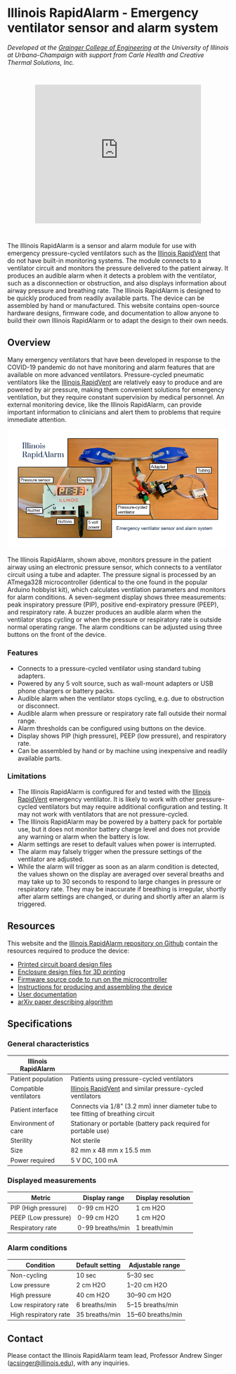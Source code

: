 # Illinois RapidAlarm - Emergency ventilator sensor and alarm system

*Developed at the [Grainger College of Engineering](https://grainger.illinois.edu/) at the University of Illinois at Urbana-Champaign with support from Carle Health and Creative Thermal Solutions, Inc.*

<iframe style="display: block;margin: 3em auto 3em auto; width: 75%;" height="315" src="https://www.youtube.com/embed/8bSyTYTYtEM" frameborder="0" allow="accelerometer; autoplay; encrypted-media; gyroscope; picture-in-picture" allowfullscreen></iframe>

The Illinois RapidAlarm is a sensor and alarm module for use with emergency pressure-cycled ventilators such as the [Illinois RapidVent](https://rapidvent.grainger.illinois.edu/) that do not have built-in monitoring systems. The module connects to a ventilator circuit and monitors the pressure delivered to the patient airway. It produces an audible alarm when it detects a problem with the ventilator, such as a disconnection or obstruction, and also displays information about airway pressure and breathing rate. The Illinois RapidAlarm is designed to be quickly produced from readily available parts. The device can be assembled by hand or manufactured. This website contains open-source hardware designs, firmware code, and documentation to allow anyone to build their own Illinois RapidAlarm or to adapt the design to their own needs. 

## Overview

Many emergency ventilators that have been developed in response to the COVID-19 pandemic do not have monitoring and alarm features that are available on more advanced ventilators. Pressure-cycled pneumatic ventilators like the [Illinois RapidVent](https://rapidvent.grainger.illinois.edu/) are relatively easy to produce and are powered by air pressure, making them convenient solutions for emergency ventilation, but they require constant supervision by medical personnel. An external monitoring device, like the Illinois RapidAlarm, can provide important information to clinicians and alert them to problems that require immediate attention. 

![](pictures/labeled_photos.png)

The Illinois RapidAlarm, shown above, monitors pressure in the patient airway using an electronic pressure sensor, which connects to a ventilator circuit using a tube and adapter. The pressure signal is processed by an ATmega328 microcontroller (identical to the one found in the popular Arduino hobbyist kit), which calculates ventilation parameters and monitors for alarm conditions. A seven-segment display shows three measurements: peak inspiratory pressure (PIP), positive end-expiratory pressure (PEEP), and respiratory rate. A buzzer produces an audible alarm when the ventilator stops cycling or when the pressure or respiratory rate is outside normal operating range. The alarm conditions can be adjusted using three buttons on the front of the device.

### Features
- Connects to a pressure-cycled ventilator using standard tubing adapters.
- Powered by any 5 volt source, such as wall-mount adapters or USB phone chargers or battery packs.
- Audible alarm when the ventilator stops cycling, e.g. due to obstruction or disconnect.
- Audible alarm when pressure or respiratory rate fall outside their normal range.
- Alarm thresholds can be configured using buttons on the device.
- Display shows PIP (high pressure), PEEP (low pressure), and respiratory rate.
- Can be assembled by hand or by machine using inexpensive and readily available parts.


### Limitations
- The Illinois RapidAlarm is configured for and tested with the [Illinois RapidVent](https://rapidvent.grainger.illinois.edu/) emergency ventilator. It is likely to work with other pressure-cycled ventilators but may require additional configuration and testing. It may not work with ventilators that are not pressure-cycled.
- The Illinois RapidAlarm may be powered by a battery pack for portable use, but it does not monitor battery charge level and does not provide any warning or alarm when the battery is low. 
- Alarm settings are reset to default values when power is interrupted.
- The alarm may falsely trigger when the pressure settings of the ventilator are adjusted.
- While the alarm will trigger as soon as an alarm condition is detected, the values shown on the display are averaged over several breaths and may take up to 30 seconds to respond to large changes in pressure or respiratory rate. They may be inaccurate if breathing is irregular, shortly after alarm settings are changed, or during and shortly after an alarm is triggered.

## Resources
This website and the [Illinois RapidAlarm repository on Github](https://github.com/rapidalarm/rapidalarm) contain the resources required to produce the device:

- [Printed circuit board design files](https://github.com/rapidalarm/rapidalarm/tree/master/pcb)
- [Enclosure design files for 3D printing](https://github.com/rapidalarm/rapidalarm/tree/master/cad)
- [Firmware source code to run on the microcontroller](https://github.com/rapidalarm/rapidalarm/tree/master/code)
- [Instructions for producing and assembling the device](hardware.md)
- [User documentation](userguide.md)
- [arXiv paper describing algorithm](https://arxiv.org/abs/2006.03664)

## Specifications

### General characteristics
| Illinois RapidAlarm |     |
| ------------------- | --- |
| Patient population | Patients using pressure-cycled ventilators |
| Compatible ventilators | [Illinois RapidVent](https://rapidvent.grainger.illinois.edu/) and similar pressure-cycled ventilators |
| Patient interface | Connects via 1/8” (3.2 mm) inner diameter tube to tee fitting of breathing circuit |
| Environment of care | Stationary or portable (battery pack required for portable use) |
| Sterility | Not sterile |
| Size | 82 mm x 48 mm x 15.5 mm|
| Power required | 5 V DC, 100 mA |

### Displayed measurements

| Metric | Display range | Display resolution |
| ---- | ---- | ---- |
| PIP (High pressure) | 0-99 cm H2O | 1 cm H2O |
| PEEP (Low pressure) | 0-99 cm H2O | 1 cm H2O |
| Respiratory rate | 0-99 breaths/min | 1 breath/min |

### Alarm conditions

| Condition | Default setting | Adjustable range |
| --------- | --------------- | ---------------- |
| Non-cycling | 10 sec | 5–30 sec |
| Low pressure | 2 cm H2O | 1–20 cm H2O |
| High pressure | 40 cm H2O | 30–90 cm H2O |
| Low respiratory rate | 6 breaths/min | 5–15 breaths/min |
| High respiratory rate | 35 breaths/min | 15–60 breaths/min |


## Contact
Please contact the Illinois RapidAlarm team lead, Professor Andrew Singer (acsinger@illinois.edu), with any inquiries.
